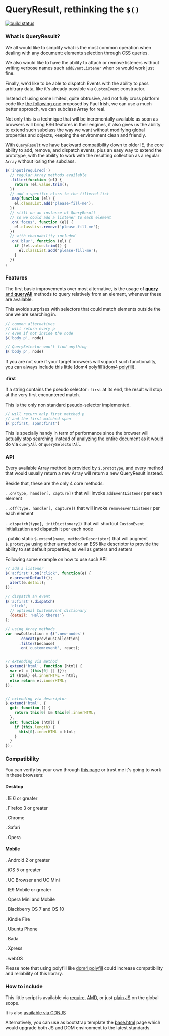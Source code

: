 QueryResult, rethinking the `$()`
=================================

[![build status](https://secure.travis-ci.org/WebReflection/query-result.png)](http://travis-ci.org/WebReflection/query-result)

### What is QueryResult?
We all would like to simplify what is the most common operation when dealing with any document: elements selection through CSS queries.

We also would like to have the ability to attach or remove listeners without writing
verbose names such `addEventListener` when `on` would work just fine.

Finally, we'd like to be able to dispatch Events with the ability to pass arbitrary data,
like it's already possible via `CustomEvent` constructor.

Instead of using some limited, quite obtrusive, and not fully cross platform code like
[the following one](https://gist.github.com/paulirish/12fb951a8b893a454b32) proposed by Paul Irish, we can use a much better approach, we can subclass Array for real.

Not only this is a technique that will be incrementally available as soon
as browsers will bring ES6 features in their engines, it also gives us the ability
to extend such subclass the way we want without modifying global properties and objects,
keeping the environment clean and friendly.

With `QueryResult` we have backward compatibility down to older IE,
the core ability to add, remove, and dispatch events,
plus an easy way to extend the prototype, with the ability to work
with the resulting collection as a regular `Array` without losing the subclass.

```js
$('input[required]')
  // regular Array methods available
  .filter(function (el) {
    return !el.value.trim();
  })
  // add a specific class to the filtered list
  .map(function (el) {
    el.classList.add('please-fill-me');
  })
  // still on an instance of QueryResult
  // so we could add a listener to each element
  .on('focus', function (el) {
    el.classList.remove('please-fill-me');
  })
  // with chainability included
  .on('blur', function (el) {
    if (!el.value.trim()) {
      el.classList.add('please-fill-me');
    }
  })
;
```

### Features
The first basic improvements over most alternative, is the usage of [**query** and **queryAll**](http://www.w3.org/TR/2015/WD-dom-20150428/#elements) methods to query relatively from an element, whenever these are available.

This avoids surprises with selectors that could match elements outside the one we are searching in.

```js
// common alternatives
// will return every p
// even if not inside the node
$('body p', node)

// QuerySelector won't find anything
$('body p', node)
```
If you are not sure if your target browsers will support such functionality,
you can always include this little [dom4 polyfill]([dom4 polyfill](https://github.com/WebReflection/dom4#dom4)).



#### :first
If a string contains the pseudo selector `:first` at its end,
the result will stop at the very first encountered match.

This is the only non standard pseudo-selector implemented.
```js
// will return only first matched p
// and the first matched span
$('p:first, span:first')
```
This is specially handy in term of performance since 
the browser will actually stop searching instead of analyzing
the entire document as it would do via `queryAll` or `querySelectorAll`.

### API
Every available Array method is provided by `$.prototype`, and every method
that would usually return a new Array will return a new QueryResult instead.

Beside that, these are the only 4 core methods:

  . `.on(type, handler[, capture])` that will invoke `addEventListener` per each element

  . `.off(type, handler[, capture])` that will invoke `removeEventListener` per each element

  . `.dispatch(type[, initDictionary])` that will shortcut `CustomEvent` initialization and dispatch it per each node

  . public static `$.extend(name, methodOrDescriptor)` that will augment `$.prototype` using either a method or an ES5 like descriptor to provide the ability to set default properties, as well as getters and setters


Following some example on how to use such API
```js
// add a listener
$('a:first').on('click', function(e) {
  e.preventDefault();
  alert(e.detail);
});

// dispatch an event
$('a:first').dispatch(
  'click',
  // optional CustomEvent dictionary
  {detail: 'Hello there!'}
);

// using Array methods
var newCollection = $('.new-nodes')
      .concat(previousCollection)
      .filter(because)
      .on('custom:event', react);


// extending via method
$.extend('html', function (html) {
  var el = (this[0] || {});
  if (html) el.innerHTML = html;
  else return el.innerHTML;
});


// extending via descriptor
$.extend('html', {
  get: function () {
    return this[0] && this[0].innerHTML;
  },
  set: function (html) {
    if (this.length) {
      this[0].innerHTML = html;
    }
  }
});

```



### Compatibility
You can verify by your own through [this page](http://webreflection.github.io/query-result/test/) or trust me it's going to work in these browsers:

#### Desktop

  . IE 6 or greater

  . Firefox 3 or greater

  . Chrome

  . Safari

  . Opera


#### Mobile

  . Android 2 or greater

  . iOS 5 or greater

  . UC Browser and UC Mini

  . IE9 Mobile or greater

  . Opera Mini and Mobile

  . Blackberry OS 7 and OS 10

  . Kindle Fire

  . Ubuntu Phone

  . Bada

  . Xpress

  . webOS

Please note that using polyfill like [dom4 polyfill](https://github.com/WebReflection/dom4#dom4) could increase compatibility and reliability of this library.



### How to include
This little script is available via [require](https://github.com/WebReflection/query-result/blob/master/build/query-result.node.js), [AMD](https://github.com/WebReflection/query-result/blob/master/build/query-result.amd.js), or just [plain JS](https://github.com/WebReflection/query-result/blob/master/build/query-result.js) on the global scope.

It is also [available via CDNJS](https://cdnjs.cloudflare.com/ajax/libs/query-result/0.1.3/query-result.js)

Alternatively, you can use as bootstrap template the [base.html](https://github.com/WebReflection/query-result/blob/master/base.html) page which would
upgrade both JS and DOM environment to the latest standards.